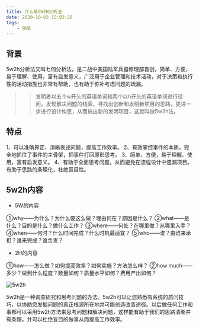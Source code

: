 ```yaml
---
title: 什么是5W2H分析法
date: 2020-10-03 15:03:20
tags:
    - 随笔
---
```


## 背景
5w2h分析法又叫七何分析法，是二战中美国陆军兵器修理部首创，简单、方便，易于理解、使用，富有启发意义，广泛用于企业管理和技术活动，对于决策和执行性的活动措施也非常有帮助，也有助于弥补考虑问题的疏漏。
>>发明者以五个w开头的英语单词和两个以h开头的英语单词进行设问。发现解决问题的线索，寻找出创新和发明新项目的思路，更进一步进行设计构思，从而搞出新的发明项目，这就叫做5w2h法。

<!--more-->

## 特点
1、可以准确界定、清晰表述问题，提高工作效率。
2、有效掌控事件的本质，完全地抓住了事件的主骨架，把事件打回原形思考。
3、简单、方便，易于理解、使用，富有启发意义。
4、有助于全面思考问题，从而避免在流程设计中遗漏项目。有助于思路的条理化，杜绝盲目性。

## 5w2h内容

* 5W的内容

①why——为什么？为什么要这么做？理由何在？原因是什么？
②what——是什么？目的是什么？做什么工作？
③where——何处？在哪里做？从哪里入手？
④when——何时？什么时间完成？什么时机最适宜？
⑤who——谁？由谁来承担？谁来完成？谁负责？

* 2H的内容

①how——怎么做？如何提高效率？如何实施？方法怎么样？
②how much——多少？做到什么程度？数量如何？质量水平如何？费用产出如何？

![5w2h](5w2h.png)

5w2h是一种调查研究和思考问题的办法。5w2h可以让您熟悉有系统的质问技巧，以协助您发掘问题的真正根源所在地并可能创造改善途径。以后做任何工作和事都可以采用5w2h方法来思考问题和解决问题，这样能有助于我们的思路清晰并有条理，并可以杜绝盲目的做事从而提高工作效率。

